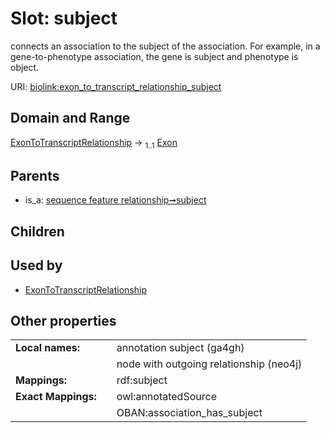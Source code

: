 
# Slot: subject


connects an association to the subject of the association. For example, in a gene-to-phenotype association, the gene is subject and phenotype is object.

URI: [biolink:exon_to_transcript_relationship_subject](https://w3id.org/biolink/exon_to_transcript_relationship_subject)


## Domain and Range

[ExonToTranscriptRelationship](ExonToTranscriptRelationship.md) &#8594;  <sub>1..1</sub> [Exon](Exon.md)

## Parents

 *  is_a: [sequence feature relationship➞subject](sequence_feature_relationship_subject.md)

## Children


## Used by

 * [ExonToTranscriptRelationship](ExonToTranscriptRelationship.md)

## Other properties

|  |  |  |
| --- | --- | --- |
| **Local names:** | | annotation subject (ga4gh) |
|  | | node with outgoing relationship (neo4j) |
| **Mappings:** | | rdf:subject |
| **Exact Mappings:** | | owl:annotatedSource |
|  | | OBAN:association_has_subject |

